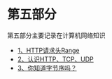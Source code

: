 # 第五部分

第五部分主要记录在计算机网络知识

  * [1、HTTP请求头Range](https://github.com/FantasticLBP/knowledge-kit/blob/master/第五部分%20开发杂谈/5.1.md)
  * [2、认识HTTP、TCP、UDP](https://github.com/FantasticLBP/knowledge-kit/blob/master/第五部分%20开发杂谈/5.2.md)
  * [3、你知道字节序吗？](https://github.com/FantasticLBP/knowledge-kit/blob/master/第五部分%20开发杂谈/5.3.md)
  
